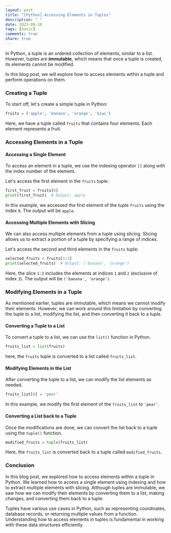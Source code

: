 ```yaml
---
layout: post
title: "[Python] Accessing Elements in Tuples"
description: " "
date: 2023-09-10
tags: [basic]
comments: true
share: true
---
```


In Python, a tuple is an ordered collection of elements, similar to a list. However, tuples are **immutable**, which means that once a tuple is created, its elements cannot be modified.

In this blog post, we will explore how to access elements within a tuple and perform operations on them.

### Creating a Tuple

To start off, let's create a simple tuple in Python:

```python
fruits = ('apple', 'banana', 'orange', 'kiwi')
```

Here, we have a tuple called `fruits` that contains four elements. Each element represents a fruit.

### Accessing Elements in a Tuple

#### Accessing a Single Element

To access an element in a tuple, we use the indexing operator `[]` along with the index number of the element.

Let's access the first element in the `fruits` tuple:

```python
first_fruit = fruits[0]
print(first_fruit)  # Output: apple
```

In this example, we accessed the first element of the tuple `fruits` using the index `0`. The output will be `apple`.

#### Accessing Multiple Elements with Slicing

We can also access multiple elements from a tuple using slicing. Slicing allows us to extract a portion of a tuple by specifying a range of indices.

Let's access the second and third elements in the `fruits` tuple:

```python
selected_fruits = fruits[1:3]
print(selected_fruits)  # Output: ('banana', 'orange')
```

Here, the slice `1:3` includes the elements at indices `1` and `2` (exclusive of index `3`). The output will be `('banana', 'orange')`.

### Modifying Elements in a Tuple

As mentioned earlier, tuples are immutable, which means we cannot modify their elements. However, we can work around this limitation by converting the tuple to a list, modifying the list, and then converting it back to a tuple.

#### Converting a Tuple to a List

To convert a tuple to a list, we can use the `list()` function in Python.

```python
fruits_list = list(fruits)
```

here, the `fruits` tuple is converted to a list called `fruits_list`.

#### Modifying Elements in the List

After converting the tuple to a list, we can modify the list elements as needed.

```python
fruits_list[0] = 'pear'
```

In this example, we modify the first element of the `fruits_list` to `'pear'`.

#### Converting a List back to a Tuple

Once the modifications are done, we can convert the list back to a tuple using the `tuple()` function.

```python
modified_fruits = tuple(fruits_list)
```

Here, the `fruits_list` is converted back to a tuple called `modified_fruits`.

### Conclusion

In this blog post, we explored how to access elements within a tuple in Python. We learned how to access a single element using indexing and how to extract multiple elements with slicing. Although tuples are immutable, we saw how we can modify their elements by converting them to a list, making changes, and converting them back to a tuple.

Tuples have various use cases in Python, such as representing coordinates, database records, or returning multiple values from a function. Understanding how to access elements in tuples is fundamental in working with these data structures efficiently.